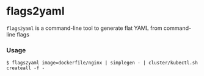 # flags2yaml

`flags2yaml` is a command-line tool to generate flat YAML from command-line flags

### Usage
```
$ flags2yaml image=dockerfile/nginx | simplegen - | cluster/kubectl.sh createall -f -
```
